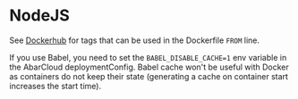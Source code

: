 # NodeJS

See [Dockerhub](https://hub.docker.com/_/node/) for tags that can be used in the Dockerfile `FROM` line.

If you use Babel, you need to set the `BABEL_DISABLE_CACHE=1` env variable in the AbarCloud deploymentConfig. Babel cache won't be useful with Docker as containers do not keep their state (generating a cache on container start increases the start time).
